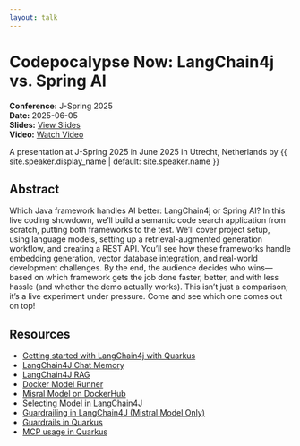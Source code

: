 ```yaml
---
layout: talk
---
```


<!-- Source: https://speaking.jbaru.ch/L9elPq/codepocalypse-now-langchain4j-vs-spring-ai -->
# Codepocalypse Now: LangChain4j vs. Spring AI

**Conference:** J-Spring 2025  
**Date:** 2025-06-05  
**Slides:** [View Slides](https://drive.google.com/file/d/1PqPWk-ExjdWXRD4bqyNJ-Wve2mwVWOQ_/view)  
**Video:** [Watch Video](https://www.youtube.com/watch?v=w35WrPfZYxA)  

A presentation at J-Spring 2025 in
                    June 2025 in
                    Utrecht, Netherlands by 
                    {{ site.speaker.display_name | default: site.speaker.name }}

## Abstract

Which Java framework handles AI better: LangChain4j or Spring AI? In this live coding showdown, we’ll build a semantic code search application from scratch, putting both frameworks to the test. We’ll cover project setup, using language models, setting up a retrieval-augmented generation workflow, and creating a REST API.
You’ll see how these frameworks handle embedding generation, vector database integration, and real-world development challenges. By the end, the audience decides who wins—based on which framework gets the job done faster, better, and with less hassle (and whether the demo actually works).
This isn’t just a comparison; it’s a live experiment under pressure. Come and see which one comes out on top!

## Resources

- [Getting started with LangChain4j with Quarkus](https://quarkus.io/quarkus-workshop-langchain4j/step-01/#anatomy-of-the-application)
- [LangChain4J Chat Memory](https://docs.langchain4j.dev/tutorials/chat-memory/)
- [LangChain4J RAG](https://docs.langchain4j.dev/tutorials/rag)
- [Docker Model Runner](https://docs.docker.com/model-runner/)
- [Misral Model on DockerHub](https://hub.docker.com/r/ai/mistral)
- [Selecting Model in LangChain4J](https://docs.langchain4j.dev/tutorials/model-parameters)
- [Guardrailing in LangChain4J (Mistral Model Only)](https://docs.langchain4j.dev/integrations/language-models/mistral-ai#guardrailing)
- [Guardrails in Quarkus](https://docs.quarkiverse.io/quarkus-langchain4j/dev/guardrails.html)
- [MCP usage in Quarkus](https://quarkus.io/blog/quarkus-langchain4j-mcp/)
